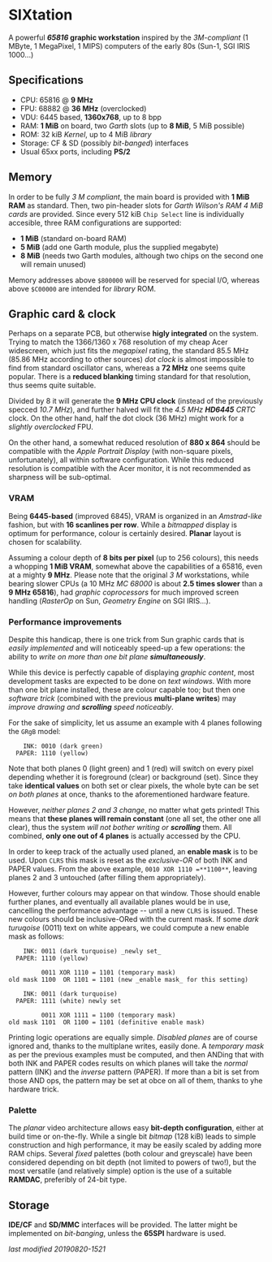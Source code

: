 # SIXtation

A powerful **_65816_ graphic workstation** inspired by the _3M-compliant_ (1 MByte,
1 MegaPixel, 1 MIPS) computers of the early 80s (Sun-1, SGI IRIS 1000...)

## Specifications

- CPU: 65816 @ **9 MHz**
- FPU: 68882 @ **36 MHz** (overclocked)
- VDU: 6445 based, **1360x768**, up to 8 bpp
- RAM: **1 MiB** on board, two _Garth_ slots (up to **8 MiB**, 5 MiB possible)
- ROM: 32 kiB _Kernel_, up to 4 MiB _library_
- Storage: CF & SD (possibly _bit-banged_) interfaces
- Usual 65xx ports, including **PS/2**

## Memory

In order to be fully _3 M compliant_, the main board is provided with **1 MiB RAM** as
standard. Then, two pin-header slots for _Garth Wilson's RAM 4 MiB cards_ are provided.
Since every 512 kiB `Chip Select` line is individually accesible, three RAM configurations
are supported:

- **1 MiB** (standard on-board RAM)
- **5 MiB** (add one Garth module, plus the supplied megabyte)
- **8 MiB** (needs two Garth modules, although two chips on the second one will remain unused)

Memory addresses above `$800000` will be reserved for special I/O, whereas above `$C00000`
are intended for _library_ ROM.

## Graphic card & clock

Perhaps on a separate PCB, but otherwise **higly integrated** on the system. Trying to
match the 1366/1360 x 768 resolution of my cheap Acer widescreen, which just fits the
_megapixel_ rating, the standard 85.5 MHz (85.86 MHz according to other sources) _dot clock_
is almost impossible to find from standard oscillator cans, whereas a **72 MHz** one seems
quite popular. There is a **reduced blanking** timing standard for that resolution, thus
seems quite suitable.

Divided by 8 it will generate the **9 MHz CPU clock** (instead of the previously specced
_10.7 MHz_), and further halved will fit the _4.5 MHz **HD6445** CRTC_ clock. On the other
hand, half the dot clock (36 MHz) might work for a _slightly overclocked_ FPU.

On the other hand, a somewhat reduced resolution of **880 x 864** should be compatible
with the _Apple Portrait Display_ (with non-square pixels, unfortunately), all
within software configuration. While this reduced resolution is compatible with the
Acer monitor, it is not recommended as sharpness will be sub-optimal.

### VRAM

Being **6445-based** (improved 6845), VRAM is organized in an _Amstrad-like_ fashion, but
with **16 scanlines per row**. While a _bitmapped_ display is optimum for performance,
colour is certainly desired. **Planar** layout is chosen for scalability.

Assuming a colour depth of **8 bits per pixel** (up to 256 colours), this needs a whopping
**1 MiB VRAM**, somewhat above the capabilities of a 65816, even at a mighty **9 MHz**.
Please note that the original _3 M_ workstations, while bearing slower CPUs (a 10 MHz
_MC 68000_ is about **2.5 times slower** than a **9 MHz 65816**), had _graphic coprocessors_
for much improved screen handling (_RasterOp_ on Sun, _Geometry Engine_ on SGI IRIS...).

### Performance improvements

Despite this handicap, there is one trick from Sun graphic cards that is _easily
implemented_ and will noticeably speed-up a few operations: the ability to _write on more
than one bit plane **simultaneously**_.

While this device is perfectly capable of displaying _graphic content_, most development
tasks are expected to be done on _text windows_. With more than one bit plane installed,
these are colour capable too; but then one _software trick_ (combined with the previous
**multi-plane writes**) may _improve drawing and **scrolling** speed noticeably_.

For the sake of simplicity, let us assume an example with 4 planes following the `GRgB` model:
```
    INK: 0010 (dark green)
  PAPER: 1110 (yellow)
```

Note that both planes 0 (light green) and 1 (red) will switch on every pixel depending
whether it is foreground (clear) or background (set). Since they take **identical values**
on both set or clear pixels, the whole byte can be set _on both planes_ at once, thanks
to the aforementioned hardware feature.

However, _neither planes 2 and 3 change_, no matter what gets printed! This means that
**these planes will remain constant** (one all set, the other one all clear), thus the
system _will not bother writing or **scrolling**_ them. All combined, **only one out of
4 planes** is actually accessed by the CPU.

In order to keep track of the actually used planed, an **enable mask** is to be used.
Upon `CLRS` this mask is reset as the _exclusive-OR_ of both INK and PAPER values. From
the above example, `0010 XOR 1110 =**1100**`, leaving planes 2 and 3 untouched (after
filling them appropriately).

However, further colours may appear on that window. Those should enable further planes,
and eventually all available planes would be in use, cancelling the performance
advantage -- until a new `CLRS` is issued. These new colours should be inclusive-ORed with
the current mask. If some _dark turuqoise_ (0011) text on white appears, we could compute
a new enable mask as follows:
```
    INK: 0011 (dark turquoise) _newly set_
  PAPER: 1110 (yellow)

         0011 XOR 1110 = 1101 (temporary mask)
old mask 1100  OR 1101 = 1101 (new _enable mask_ for this setting)

    INK: 0011 (dark turquoise)
  PAPER: 1111 (white) newly set

         0011 XOR 1111 = 1100 (temporary mask)
old mask 1101  OR 1100 = 1101 (definitive enable mask)
```

Printing logic operations are equally simple. _Disabled planes_ are of course ignored and,
thanks to the multiplane writes, easily done. A _temporary mask_ as per the previous examples must be computed,
and then ANDing that with both INK and PAPER codes results on which planes will take the
_normal_ pattern (INK) and the _inverse_ pattern (PAPER).
If more than a bit is set from those AND ops, the pattern may be set at obce on all of them,
thanks to yhe hardware trick.

### Palette

The _planar_ video architecture allows easy **bit-depth configuration**, either at
build time or on-the-fly. While a single bit _bitmap_ (128 kiB) leads to simple
construction and high performance, it may be easily scaled by adding more RAM chips.
Several _fixed_ palettes (both colour and greyscale) have been considered depending on
bit depth (not limited to powers of two!), but the most versatile (and relatively simple)
option is the use of a suitable **RAMDAC**, preferibly of 24-bit type.

## Storage

**IDE/CF** and **SD/MMC** interfaces will be provided. The latter might be implemented on
_bit-banging_, unless the **65SPI** hardware is used. 

_last modified 20190820-1521_
